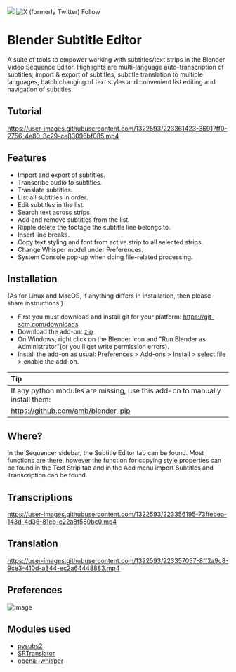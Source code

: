 [<img src="https://img.shields.io/badge/Discord%20-%20Invite">](https://discord.gg/HMYpnPzbTm) ![X (formerly Twitter) Follow](https://img.shields.io/twitter/follow/tintwotin)
# Blender Subtitle Editor

A suite of tools to empower working with subtitles/text strips in the Blender Video Sequence Editor. Highlights are multi-language auto-transcription of subtitles, import & export of subtitles, subtitle translation to multiple languages, batch changing of text styles and convenient list editing and navigation of subtitles.

## Tutorial

https://user-images.githubusercontent.com/1322593/223361423-36917ff0-2756-4e80-8c29-ce83096bf085.mp4

## Features
* Import and export of subtitles.
* Transcribe audio to subtitles.
* Translate subtitles.
* List all subtitles in order.
* Edit subtitles in the list.
* Search text across strips. 
* Add and remove subtitles from the list.
* Ripple delete the footage the subtitle line belongs to. 
* Insert line breaks.
* Copy text styling and font from active strip to all selected strips.
* Change Whisper model under Preferences.
* System Console pop-up when doing file-related processing.

## Installation
(As for Linux and MacOS, if anything differs in installation, then please share instructions.)
* First you must download and install git for your platform: https://git-scm.com/downloads
* Download the add-on: [zip](https://github.com/tin2tin/subtitle_editor/archive/refs/heads/main.zip)
* On Windows, right click on the Blender icon and "Run Blender as Administrator"(or you'll get write permission errors).
* Install the add-on as usual: Preferences > Add-ons > Install > select file > enable the add-on.

Tip           |
:------------- |
If any python modules are missing, use this add-on to manually install them:      |
https://github.com/amb/blender_pip      |

## Where?
In the Sequencer sidebar, the Subtitle Editor tab can be found. Most functions are there, however the function for copying style properties can be found in the Text Strip tab and in the Add menu import Subtitles and Transcription can be found.

## Transcriptions

https://user-images.githubusercontent.com/1322593/223356195-73ffebea-143d-4d36-81eb-c22a8f580bc0.mp4

## Translation

https://user-images.githubusercontent.com/1322593/223357037-8ff2a9c8-9ce3-410d-a344-ec2a64448883.mp4

## Preferences

![image](https://user-images.githubusercontent.com/1322593/229266954-d5397992-7299-4157-b136-47fd3ecc8037.png)

## Modules used
* [pysubs2](https://github.com/tkarabela/pysubs2)
* [SRTranslator](https://github.com/sinedie/SRTranslator)
* [openai-whisper](https://github.com/openai/whisper)



